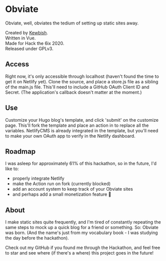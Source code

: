 # Obviate
Obviate, well, obviates the tedium of setting up static sites away.  

Created by [Kewbish](https://github.com/kewbish).  
Written in Vue.  
Made for Hack the 6ix 2020.  
Released under GPLv3.

## Access
Right now, it's only accessible through localhost (haven't found the time to get it on Netlify yet).
Clone the source, and place a store.js file as a sibling of the main.js file. This'll need to include a GitHub OAuth Client ID and Secret. (The application's callback doesn't matter at the moment.)

## Use
Customize your Hugo blog's template, and click 'submit' on the customize page. This'll fork the template and place an action in to replace all the variables. NetlifyCMS is already integrated in the template, but you'll need to make your own OAuth app to verify in the Netlify dashboard.

## Roadmap
I was asleep for approximately 61% of this hackathon, so in the future, I'd like to:
- properly integrate Netlify
- make the Action run on fork (currently blocked)
- add an account system to keep track of your Obviate sites
- and perhaps add a small monetization feature :eyes:

## About
I make static sites quite frequently, and I'm tired of constantly repeating the same steps to mock up a quick blog for a friend or something. So: Obviate was born. (And the name's just from my vocabulary book - I was studying the day before the hackathon).

Check out my GitHub if you found me through the Hackathon, and feel free to star and see where (if there's a where) this project goes in the future!